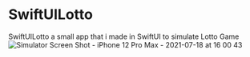 # SwiftUILotto
SwiftUILotto a small app that i made in SwiftUI to simulate Lotto Game
![Simulator Screen Shot - iPhone 12 Pro Max - 2021-07-18 at 16 00 43](https://user-images.githubusercontent.com/79055304/126068014-33583635-188f-49ed-8b90-c1b4c15d29c4.png)
